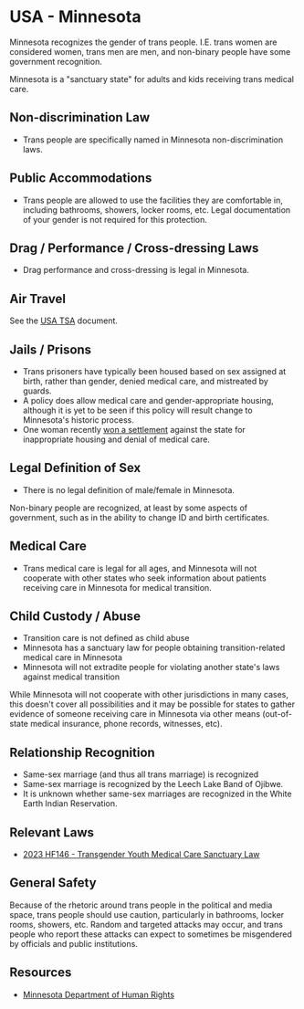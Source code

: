 # USA - Minnesota

Minnesota recognizes the gender of trans people. I.E. trans women
are considered women, trans men are men, and non-binary people have some
government recognition.

Minnesota is a "sanctuary state" for adults and kids receiving trans medical
care.

## Non-discrimination Law

 * Trans people are specifically named in Minnesota non-discrimination laws.

## Public Accommodations

 * Trans people are allowed to use the facilities they are comfortable
   in, including bathrooms, showers, locker rooms, etc.  Legal
   documentation of your gender is not required for this protection.

## Drag / Performance / Cross-dressing Laws

 * Drag performance and cross-dressing is legal in Minnesota.

## Air Travel

See the [USA TSA](../notes/tsa.md) document.

## Jails / Prisons

 * Trans prisoners have typically been housed based on sex assigned at
   birth, rather than gender, denied medical care, and mistreated by
   guards.
 * A policy does allow medical care and gender-appropriate housing, although
   it is yet to be seen if this policy will result change to Minnesota's
   historic process.
 * One woman recently [won a settlement](https://www.twincities.com/2023/06/01/mn-transgender-inmate-christina-lusk-lawsuit-settlement/)
   against the state for inappropriate housing and denial of medical
   care.

## Legal Definition of Sex

 * There is no legal definition of male/female in Minnesota.

Non-binary people are recognized, at least by some aspects of
government, such as in the ability to change ID and birth certificates.

## Medical Care

 * Trans medical care is legal for all ages, and Minnesota will not
   cooperate with other states who seek information about patients
   receiving care in Minnesota for medical transition.

## Child Custody / Abuse

 * Transition care is not defined as child abuse
 * Minnesota has a sanctuary law for people obtaining transition-related
   medical care in Minnesota
 * Minnesota will not extradite people for violating another state's laws
   against medical transition

While Minnesota will not cooperate with other jurisdictions in many
cases, this doesn't cover all possibilities and it may be possible for
states to gather evidence of someone receiving care in Minnesota via
other means (out-of-state medical insurance, phone records, witnesses,
etc).
 
## Relationship Recognition

 * Same-sex marriage (and thus all trans marriage) is recognized
 * Same-sex marriage is recognized by the Leech Lake Band of Ojibwe.
 * It is unknown whether same-sex marriages are recognized in the White
   Earth Indian Reservation.

## Relevant Laws

 * [2023 HF146 - Transgender Youth Medical Care Sanctuary Law](https://www.revisor.mn.gov/bills/text.php?number=HF146&type=bill&version=1&session=ls93&session_year=2023&session_number=0)

## General Safety

Because of the rhetoric around trans people in the political and media
space, trans people should use caution, particularly in bathrooms,
locker rooms, showers, etc.  Random and targeted attacks may occur, and
trans people who report these attacks can expect to sometimes be misgendered
by officials and public institutions.

## Resources

 * [Minnesota Department of Human Rights](https://mn.gov/mdhr/)
